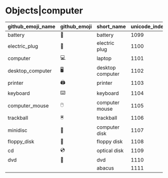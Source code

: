 # Objects|computer

|github_emoji_name|github_emoji|short_name|unicode_index|
|---|---|---|---|
|battery|:battery:|battery|1099|
|electric_plug|:electric_plug:|electric plug|1100|
|computer|:computer:|laptop|1101|
|desktop_computer|:desktop_computer:|desktop computer|1102|
|printer|:printer:|printer|1103|
|keyboard|:keyboard:|keyboard|1104|
|computer_mouse|:computer_mouse:|computer mouse|1105|
|trackball|:trackball:|trackball|1106|
|minidisc|:minidisc:|computer disk|1107|
|floppy_disk|:floppy_disk:|floppy disk|1108|
|cd|:cd:|optical disk|1109|
|dvd|:dvd:|dvd|1110|
|||abacus|1111|
